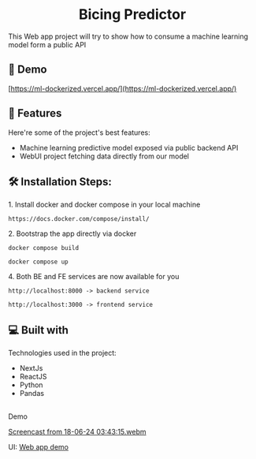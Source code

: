 <h1 align="center" id="title">Bicing Predictor</h1>

<p id="description">This Web app project will try to show how to consume a machine learning model form a public API</p>

<h2>🚀 Demo</h2>

[https://ml-dockerized.vercel.app/](https://ml-dockerized.vercel.app/)

<h2>🧐 Features</h2>

Here're some of the project's best features:

* Machine learning predictive model exposed via public backend API
* WebUI project fetching data directly from our model

<h2>🛠️ Installation Steps:</h2>

<p>1. Install docker and docker compose in your local machine</p>

```
https://docs.docker.com/compose/install/
```

<p>2. Bootstrap the app directly via docker</p>

```
docker compose build
```

```
docker compose up
```

<p>4. Both BE and FE services are now available for you</p>

```
http://localhost:8000 -> backend service
```

```
http://localhost:3000 -> frontend service
```

<h2>💻 Built with</h2>

Technologies used in the project:

* NextJs
* ReactJS
* Python
* Pandas

## 
Demo

[Screencast from 18-06-24 03:43:15.webm](https://github.com/Demian-Moschin/ML-DOCKERIZED/assets/6402577/dcf3488e-3ec2-4218-9bd8-2110d2d12773) 

UI: 
[Web app demo](https://github.com/Demian-Moschin/ML-DOCKERIZED/assets/6402577/59292b05-7b59-4d9c-8df5-599425a32f98)
